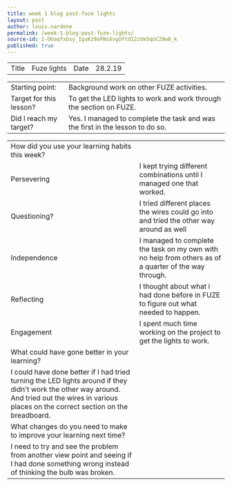 ```yaml
---
title: week 1 blog post-fuze lights
layout: post
author: louis.nardone
permalink: /week-1-blog-post-fuze-lights/
source-id: 1-OUaqfxbsy_IguKz8oFNsXvgUftdI2zVm5qoC29w8_k
published: true
---
```

<table>
  <tr>
    <td>Title</td>
    <td>Fuze lights</td>
    <td>Date</td>
    <td>28.2.19</td>
  </tr>
</table>


<table>
  <tr>
    <td>Starting point:</td>
    <td>Background work on other FUZE activities.</td>
  </tr>
  <tr>
    <td>Target for this lesson?</td>
    <td>To get the LED lights to work and work through the section on FUZE.</td>
  </tr>
  <tr>
    <td>Did I reach my target? </td>
    <td>Yes. I managed to complete the task and was the first in the lesson to do so.</td>
  </tr>
</table>


<table>
  <tr>
    <td>How did you use your learning habits this week?</td>
    <td></td>
  </tr>
  <tr>
    <td>Persevering</td>
    <td>I kept trying different combinations until I managed one that worked.</td>
  </tr>
  <tr>
    <td>Questioning?</td>
    <td>I tried different places the wires could go into and tried the other way around as well</td>
  </tr>
  <tr>
    <td>Independence</td>
    <td>I managed to complete the task on my own with no help from others as of a quarter of the way through.</td>
  </tr>
  <tr>
    <td>Reflecting</td>
    <td>I thought about what i had done before in FUZE to figure out what needed to happen.</td>
  </tr>
  <tr>
    <td>Engagement</td>
    <td>I spent much time working on the project to get the lights to work.</td>
  </tr>
  <tr>
    <td>What could have gone better in your learning?</td>
    <td></td>
  </tr>
  <tr>
    <td>I could have done better if I had tried turning the LED lights around if they didn't work the other way around. And tried out the wires in various places on the correct section on the breadboard.</td>
    <td></td>
  </tr>
  <tr>
    <td>What changes do you need to make to improve your learning next time?</td>
    <td></td>
  </tr>
  <tr>
    <td>I need to try and see the problem from another view point and seeing if I had done something wrong instead of thinking the bulb was broken.</td>
    <td></td>
  </tr>
</table>


